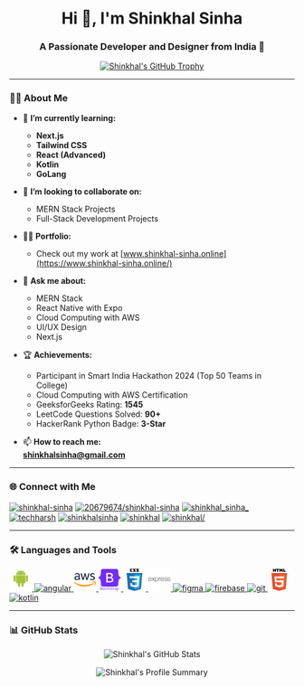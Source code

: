 <h1 align="center">Hi 👋, I'm Shinkhal Sinha</h1>
<h3 align="center">A Passionate Developer and Designer from India 🚀</h3>

<p align="center">
  <a href="https://github-profile-trophy.vercel.app/?username=shinkhal">
    <img src="https://github-profile-trophy.vercel.app/?username=shinkhal" alt="Shinkhal's GitHub Trophy" />
  </a>
</p>

---

### 👨‍💻 About Me  

- 🌱 **I’m currently learning:**  
  - **Next.js**  
  - **Tailwind CSS**  
  - **React (Advanced)**  
  - **Kotlin**  
  - **GoLang**  

- 👯 **I’m looking to collaborate on:**  
  - MERN Stack Projects  
  - Full-Stack Development Projects  

- 👨‍💻 **Portfolio:**  
  - Check out my work at [www.shinkhal-sinha.online](https://www.shinkhal-sinha.online/)  

- 💬 **Ask me about:**  
  - MERN Stack  
  - React Native with Expo  
  - Cloud Computing with AWS  
  - UI/UX Design
  - Next.js 

- 🏆 **Achievements:**  
  - Participant in Smart India Hackathon 2024 (Top 50 Teams in College)  
  - Cloud Computing with AWS Certification  
  - GeeksforGeeks Rating: **1545**  
  - LeetCode Questions Solved: **90+**  
  - HackerRank Python Badge: **3-Star**  

- 📫 **How to reach me:**  
  **shinkhalsinha@gmail.com**  

---

### 🌐 Connect with Me  

<p align="left">
<a href="https://linkedin.com/in/shinkhal-sinha" target="blank"><img align="center" src="https://raw.githubusercontent.com/rahuldkjain/github-profile-readme-generator/master/src/images/icons/Social/linked-in-alt.svg" alt="shinkhal-sinha" height="30" width="40" /></a>
<a href="https://stackoverflow.com/users/20679674/shinkhal-sinha" target="blank"><img align="center" src="https://raw.githubusercontent.com/rahuldkjain/github-profile-readme-generator/master/src/images/icons/Social/stack-overflow.svg" alt="20679674/shinkhal-sinha" height="30" width="40" /></a>
<a href="https://instagram.com/shinkhal_sinha_" target="blank"><img align="center" src="https://raw.githubusercontent.com/rahuldkjain/github-profile-readme-generator/master/src/images/icons/Social/instagram.svg" alt="shinkhal_sinha_" height="30" width="40" /></a>
<a href="https://www.behance.net/techharsh" target="blank"><img align="center" src="https://raw.githubusercontent.com/rahuldkjain/github-profile-readme-generator/master/src/images/icons/Social/behance.svg" alt="techharsh" height="30" width="40" /></a>
<a href="https://www.hackerrank.com/shinkhalsinha" target="blank"><img align="center" src="https://raw.githubusercontent.com/rahuldkjain/github-profile-readme-generator/master/src/images/icons/Social/hackerrank.svg" alt="shinkhalsinha" height="30" width="40" /></a>
<a href="https://www.leetcode.com/shinkhal" target="blank"><img align="center" src="https://raw.githubusercontent.com/rahuldkjain/github-profile-readme-generator/master/src/images/icons/Social/leet-code.svg" alt="shinkhal" height="30" width="40" /></a>
<a href="https://auth.geeksforgeeks.org/user/shinkhal/" target="blank"><img align="center" src="https://raw.githubusercontent.com/rahuldkjain/github-profile-readme-generator/master/src/images/icons/Social/geeks-for-geeks.svg" alt="shinkhal/" height="30" width="40" /></a>
</p>

---

### 🛠️ Languages and Tools  

<p align="left"> 
  <a href="https://developer.android.com" target="_blank" rel="noreferrer"> <img src="https://raw.githubusercontent.com/devicons/devicon/master/icons/android/android-original-wordmark.svg" alt="android" width="40" height="40"/> </a> 
  <a href="https://angular.io" target="_blank" rel="noreferrer"> <img src="https://angular.io/assets/images/logos/angular/angular.svg" alt="angular" width="40" height="40"/> </a> 
  <a href="https://aws.amazon.com" target="_blank" rel="noreferrer"> <img src="https://raw.githubusercontent.com/devicons/devicon/master/icons/amazonwebservices/amazonwebservices-original-wordmark.svg" alt="aws" width="40" height="40"/> </a> 
  <a href="https://getbootstrap.com" target="_blank" rel="noreferrer"> <img src="https://raw.githubusercontent.com/devicons/devicon/master/icons/bootstrap/bootstrap-plain-wordmark.svg" alt="bootstrap" width="40" height="40"/> </a> 
  <a href="https://www.w3schools.com/css/" target="_blank" rel="noreferrer"> <img src="https://raw.githubusercontent.com/devicons/devicon/master/icons/css3/css3-original-wordmark.svg" alt="css3" width="40" height="40"/> </a> 
  <a href="https://expressjs.com" target="_blank" rel="noreferrer"> <img src="https://raw.githubusercontent.com/devicons/devicon/master/icons/express/express-original-wordmark.svg" alt="express" width="40" height="40"/> </a> 
  <a href="https://www.figma.com/" target="_blank" rel="noreferrer"> <img src="https://www.vectorlogo.zone/logos/figma/figma-icon.svg" alt="figma" width="40" height="40"/> </a> 
  <a href="https://firebase.google.com/" target="_blank" rel="noreferrer"> <img src="https://www.vectorlogo.zone/logos/firebase/firebase-icon.svg" alt="firebase" width="40" height="40"/> </a> 
  <a href="https://git-scm.com/" target="_blank" rel="noreferrer"> <img src="https://www.vectorlogo.zone/logos/git-scm/git-scm-icon.svg" alt="git" width="40" height="40"/> </a> 
  <a href="https://www.w3.org/html/" target="_blank" rel="noreferrer"> <img src="https://raw.githubusercontent.com/devicons/devicon/master/icons/html5/html5-original-wordmark.svg" alt="html5" width="40" height="40"/> </a> 
  <a href="https://kotlinlang.org" target="_blank" rel="noreferrer"> <img src="https://www.vectorlogo.zone/logos/kotlinlang/kotlinlang-icon.svg" alt="kotlin" width="40" height="40"/> </a> 
</p>

---

### 📊 GitHub Stats  

<p align="center">
  <img align="center" src="https://github-readme-stats.vercel.app/api?username=shinkhal&show_icons=true&locale=en&count_private=true&theme=radical" alt="Shinkhal's GitHub Stats" />
</p>

<p align="center">
  <img align="center" src="https://github-profile-summary-cards.vercel.app/api/cards/profile-details?username=shinkhal&theme=radical" alt="Shinkhal's Profile Summary" />
</p>
